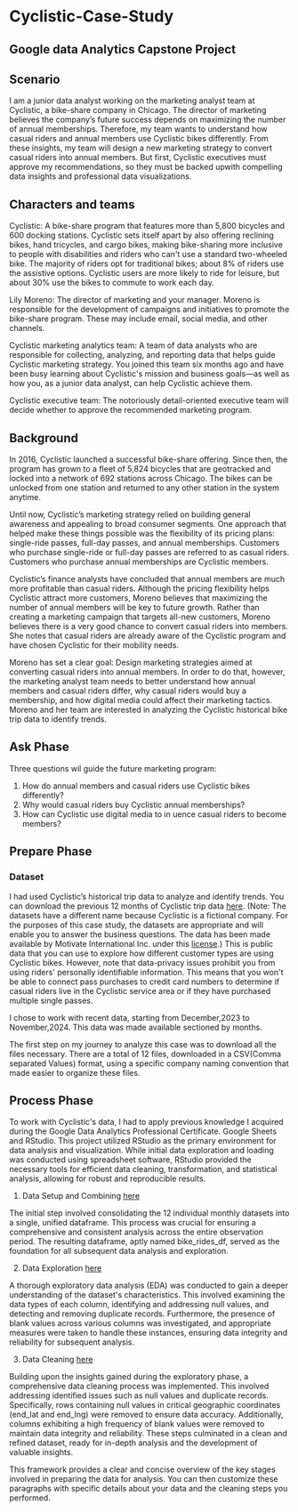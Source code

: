 # Cyclistic-Case-Study
## Google data Analytics Capstone Project

## Scenario
I am a junior data analyst working on the marketing analyst team at Cyclistic, a bike-share company in Chicago. The director of marketing believes the company’s future success depends on maximizing the number of annual memberships. Therefore, my team wants to understand how casual riders and annual members use Cyclistic bikes differently. From these insights, my team will design a new marketing strategy to convert casual riders into annual members. But first, Cyclistic executives must approve my recommendations, so they must be backed upwith compelling data insights and professional data visualizations.

## Characters and teams
Cyclistic: A bike-share program that features more than 5,800 bicycles and 600 docking stations. Cyclistic sets itself apart by also offering reclining bikes, hand tricycles, and cargo bikes, making bike-sharing more inclusive to people with disabilities and riders who can't use a standard two-wheeled bike. The majority of riders opt for traditional bikes; about 8% of riders use the assistive options. Cyclistic users are more likely to ride for leisure, but about 30% use the bikes to commute to work each day.

Lily Moreno: The director of marketing and your manager. Moreno is responsible for the development of campaigns and initiatives to promote the bike-share program. These may include email, social media, and other channels.

Cyclistic marketing analytics team: A team of data analysts who are responsible for collecting, analyzing, and reporting data that helps guide Cyclistic marketing strategy. You joined this team six months ago and have been busy learning about Cyclistic's mission and business goals—as well as how you, as a junior data analyst, can help Cyclistic achieve them.

Cyclistic executive team: The notoriously detail-oriented executive team will decide whether to approve the recommended marketing program.

## Background

In 2016, Cyclistic launched a successful bike-share offering. Since then, the program has grown to a fleet of 5,824 bicycles that are geotracked and locked into a network of 692 stations across Chicago. The bikes can be unlocked from one station and returned to any other station in the system anytime.

Until now, Cyclistic’s marketing strategy relied on building general awareness and appealing to broad consumer segments. One approach that helped make these things possible was the flexibility of its pricing plans: single-ride passes, full-day passes, and annual memberships. Customers who purchase single-ride or full-day passes are referred to as casual riders. Customers who purchase annual memberships are Cyclistic members.

Cyclistic’s finance analysts have concluded that annual members are much more profitable than casual riders. Although the pricing flexibility helps Cyclistic attract more customers, Moreno believes that maximizing the number of annual members will be key to future growth. Rather than creating a marketing campaign that targets all-new customers, Moreno believes there is a very good chance to convert casual riders into members. She notes that casual riders are already aware of the Cyclistic program and have chosen Cyclistic for their mobility needs.

Moreno has set a clear goal: Design marketing strategies aimed at converting casual riders into annual members. In order to do that, however, the marketing analyst team needs to better understand how annual members and casual riders differ, why casual riders would buy a membership, and how digital media could affect their marketing tactics. Moreno and her team are interested in analyzing the Cyclistic historical bike trip data to identify trends.

## Ask Phase
 Three questions wil guide the future marketing program:
 1. How do annual members and casual riders use Cyclistic bikes differently?
 2. Why would casual riders buy Cyclistic annual memberships?
 3. How can Cyclistic use digital media to in uence casual riders to become members?

## Prepare Phase
### Dataset
I had used Cyclistic’s historical trip data to analyze and identify trends. You can download the previous 12 months of Cyclistic trip data [here](https://divvy-tripdata.s3.amazonaws.com/index.html).
(Note: The datasets have a different name because Cyclistic is a fictional company. For the purposes of this case study, the datasets are appropriate and will enable you to answer the business questions. The data has been made available by Motivate International Inc. under this [license](https://ride.divvybikes.com/data-license-agreement).)
This is public data that you can use to explore how different customer types are using Cyclistic bikes. However, note that data-privacy issues prohibit you from using riders' personally identifiable information. This means that you won't be able to connect pass purchases to credit card numbers to determine if casual riders live in the Cyclistic service area or if they have purchased multiple single passes.

I chose to work with recent data, starting from December,2023 to November,2024. This data was made available sectioned by months.

The first step on my journey to analyze this case was to download all the files necessary. There are a total of 12 files, downloaded in a CSV(Comma separated Values) format, using a specific company naming convention that made easier to organize these files.

## Process Phase
To work with Cyclistic's data, I had to apply previous knowledge I acquired during the Google Data Analytics Professional Certificate. Google Sheets and RStudio.
This project utilized RStudio as the primary environment for data analysis and visualization. While initial data exploration and loading was conducted using spreadsheet software, RStudio provided the necessary tools for efficient data cleaning, transformation, and statistical analysis, allowing for robust and reproducible results.

1. Data Setup and Combining
 [here](https://github.com/prajwal-longia/Cyclistic-Case-Study/blob/main/Data_Setup_and%20_Combining.R)

The initial step involved consolidating the 12 individual monthly datasets into a single, unified dataframe. This process was crucial for ensuring a comprehensive and consistent analysis across the entire observation period. The resulting dataframe, aptly named bike_rides_df, served as the foundation for all subsequent data analysis and exploration.

2. Data Exploration
 [here](https://github.com/prajwal-longia/Cyclistic-Case-Study/blob/main/Data_Exploration.R)

A thorough exploratory data analysis (EDA) was conducted to gain a deeper understanding of the dataset's characteristics. This involved examining the data types of each column, identifying and addressing null values, and detecting and removing duplicate records. Furthermore, the presence of blank values across various columns was investigated, and appropriate measures were taken to handle these instances, ensuring data integrity and reliability for subsequent analysis.

3. Data Cleaning
 [here](https://github.com/prajwal-longia/Cyclistic-Case-Study/blob/main/Data_Cleaning.R)

Building upon the insights gained during the exploratory phase, a comprehensive data cleaning process was implemented. This involved addressing identified issues such as null values and duplicate records. Specifically, rows containing null values in critical geographic coordinates (end_lat and end_lng) were removed to ensure data accuracy. Additionally, columns exhibiting a high frequency of blank values were removed to maintain data integrity and reliability. These steps culminated in a clean and refined dataset, ready for in-depth analysis and the development of valuable insights.

This framework provides a clear and concise overview of the key stages involved in preparing the data for analysis. You can then customize these paragraphs with specific details about your data and the cleaning steps you performed.

